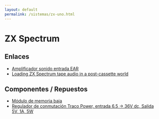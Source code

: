 ```yaml
---
layout: default
permalink: /sistemas/zx-uno.html
---
```


# ZX Spectrum

## Enlaces

* [Amplificador sonido entrada EAR](http://trastero.speccy.org/cosas/JL/ampli/Amplificador.html)
* [Loading ZX Spectrum tape audio in a post-cassette world](https://retrocomputing.stackexchange.com/questions/773/loading-zx-spectrum-tape-audio-in-a-post-cassette-world)

## Componentes / Repuestos

* [Módulo de memoria baja](http://zx.zigg.net/LRR/)
* [Regulador de conmutación Traco Power, entrada 6.5 → 36V dc, Salida 5V, 1A, 5W](https://es.rs-online.com/web/p/reguladores-de-conmutacion/6664379/)
